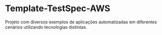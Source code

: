 # Template-TestSpec-AWS
Projeto com diversos exemplos de aplicações automatizadas em diferentes cenários utilizando tecnologias distintas.
